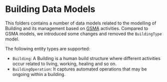 # Building Data Models

This folders contains a number of data models related to the modelling of
Building and its management based on
[GSMA](https://www.gsma.com/connectedliving/iot-big-data/) activities. Compared
to GSMA models, we introduced some changes and removed the `BuildingType` model.

The following entity types are supported:

-   `Building`: A Building is a human build structure where different activities
    occur related to living, working, healing and so on.
-   `BuildingOperation`: It captures automated operations that may be ongoing
    within a building.
